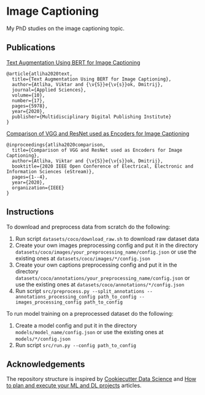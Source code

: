 # Image Captioning
My PhD studies on the image captioning topic.

## Publications
[Text Augmentation Using BERT for Image Captioning](https://www.mdpi.com/2076-3417/10/17/5978/pdf)

```
@article{atliha2020text,
  title={Text Augmentation Using BERT for Image Captioning},
  author={Atliha, Viktar and {\v{S}}e{\v{s}}ok, Dmitrij},
  journal={Applied Sciences},
  volume={10},
  number={17},
  pages={5978},
  year={2020},
  publisher={Multidisciplinary Digital Publishing Institute}
}
```

[Comparison of VGG and ResNet used as Encoders for Image Captioning](https://yadi.sk/d/szPwZTUt9XVqnw)

```
@inproceedings{atliha2020comparison,
  title={Comparison of VGG and ResNet used as Encoders for Image Captioning},
  author={Atliha, Viktar and {\v{S}}e{\v{s}}ok, Dmitrij},
  booktitle={2020 IEEE Open Conference of Electrical, Electronic and Information Sciences (eStream)},
  pages={1--4},
  year={2020},
  organization={IEEE}
}
```

## Instructions
To download and preprocess data from scratch do the following:
1. Run script `datasets/coco/download_raw.sh` to download raw dataset data
2. Create your own images preprocessing config and put it in the directory `datasets/coco/images/your_preprocessing_name/config.json` or use the existing ones at `datasets/coco/images/*/config.json`
3. Create your own captions preprocessing config and put it in the directory `datasets/coco/annotations/your_preprocessing_name/config.json` or use the existing ones at `datasets/coco/annotations/*/config.json`
4. Run script `src/preprocess.py --split_annotations --annotations_processing_config path_to_config --images_processing_config path_to_config`

To run model training on a preprocessed dataset do the following:
1. Create a model config and put it in the directory `models/model_name/config.json` or use the existing ones at `models/*/config.json`
2. Run script `src/run.py --config path_to_config`

## Acknowledgements
The repository structure is inspired by [Cookiecutter Data Science](https://drivendata.github.io/cookiecutter-data-science/) and [How to plan and execute your ML and DL projects](https://blog.floydhub.com/structuring-and-planning-your-machine-learning-project/) articles.
